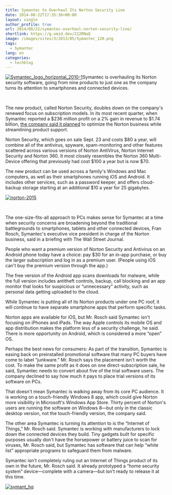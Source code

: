 ```yaml
---
title: Symantec to Overhaul Its Norton Security Line
date: 2014-08-22T17:35:36+00:00
layout: single
author_profile: true
url: 2014/08/22/symantec-overhaul-norton-security-line/
shortlink: https://g.omid.dev/212RNaQ
image: /images/sites/3/2013/05/Symantec_120.png
tags:
  - Symantec
lang: en
categories: 
  - techblog
---
```

[![Symantec_logo_horizontal_2010-1](/images/2014/08/Symantec_logo_horizontal_2010-1-300x79.png)](/images/2014/08/Symantec_logo_horizontal_2010-1.png)Symantec is overhauling its Norton security software, going from nine products to just one as the company turns its attention to smartphones and connected devices.

&nbsp;

The new product, called Norton Security, doubles down on the company's renewed focus on subscription models. In its most recent quarter, when Symantec reported a $236 million profit on a 2% gain in revenue to $1.74 billion, [the company said it planned](http://online.wsj.com/articles/symantec-earnings-rise-on-lower-operating-costs-1407357006) to optimize the Norton business while streamlining product support.

Norton Security, which goes on sale Sept. 23 and costs $80 a year, will combine all of the antivirus, spyware, spam-monitoring and other features scattered across various versions of Norton AntiVirus, Norton Internet Security and Norton 360. It most closely resembles the Norton 360 Multi-Device offering that previously had cost $100 a year but is now $70.

The new product can be used across a family's Windows and Mac computers, as well as their smartphones running iOS and Android. It includes other services, such as a password keeper, and offers cloud-backup storage starting at an additional $10 a year for 25 gigabytes.

[![norton-2015](/images/2014/08/norton-2015-300x200.png)](/images/2014/08/norton-2015.png)

&nbsp;

The one-size-fits-all approach to PCs makes sense for Symantec at a time when security concerns are broadening beyond the traditional battlegrounds to smartphones, tablets and other connected devices, Fran Rosch, Symantec's executive vice president in charge of the Norton business, said in a briefing with The Wall Street Journal.

People who want a premium version of Norton Security and Antivirus on an Android phone today have a choice: pay $30 for an in-app purchase, or buy the larger subscription and log in as a premium user. (People using iOS can't buy the premium version through the app.)

The free version of the Android app scans downloads for malware, while the full version includes antitheft controls, backup, call blocking and an app monitor that looks for suspicious or “unnecessary” activity, such as personal data getting uploaded to the cloud.

While Symantec is putting all of its Norton products under one PC roof, it will continue to have separate smartphone apps that perform specific tasks.

Norton apps are available for iOS, but Mr. Rosch said Symantec isn't focusing on iPhones and iPads. The way Apple controls its mobile OS and app distribution makes the platform less of a security challenge, he said. There is more opportunity on Android, which is considered a more “open” OS.

Perhaps the best news for consumers: As part of the transition, Symantec is easing back on preinstalled promotional software that many PC buyers have come to label “junkware.” Mr. Rosch says the placement isn't worth the cost. To make the same profit as it does on one direct-subscription sale, he said, Symantec needs to convert about five of the trial software users. The company declined to say how much it pays to place trial versions of its software on PCs.

That doesn't mean Symantec is walking away from its core PC audience. It is working on a touch-friendly Windows 8 app, which could give Norton more visibility in Microsoft's Windows App Store. Thirty percent of Norton's users are running the software on Windows 8—but only in the classic desktop version, not the touch-friendly version, the company said.

The other area Symantec is turning its attention to is the “Internet of Things,” Mr. Rosch said. Symantec is working with manufacturers to lock down the connected devices they build. Tiny gadgets built for specific purposes usually don't have the horsepower or battery juice to scan for viruses, Mr. Rosch said, but Symantec has software that can help “white list” appropriate programs to safeguard them from malware.

Symantec isn't completely ruling out an Internet of Things product of its own in the future, Mr. Rosch said. It already prototyped a “home security system” device—complete with a camera—but isn't ready to release it at this time.

[![symant_hq](/images/2014/08/symant_hq.jpg)](/images/2014/08/symant_hq.jpg)